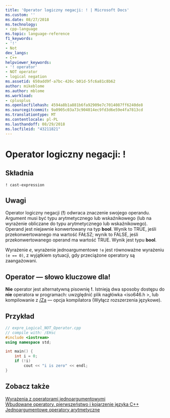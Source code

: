```yaml
---
title: 'Operator logiczny negacji: ! | Microsoft Docs'
ms.custom: ''
ms.date: 08/27/2018
ms.technology:
- cpp-language
ms.topic: language-reference
f1_keywords:
- '!'
- Not
dev_langs:
- C++
helpviewer_keywords:
- '! operator'
- NOT operator
- logical negation
ms.assetid: 650add9f-a7bc-426c-b01d-5fc6a81c8b62
author: mikeblome
ms.author: mblome
ms.workload:
- cplusplus
ms.openlocfilehash: 4594a8b1a881b6fa92909e7c7014087ff6240de8
ms.sourcegitcommit: 9a0905c03a73c904014ec9fd3d6e59e4fa7813cd
ms.translationtype: MT
ms.contentlocale: pl-PL
ms.lasthandoff: 08/29/2018
ms.locfileid: "43211821"
---
```

# <a name="logical-negation-operator-"></a>Operator logiczny negacji: !

## <a name="syntax"></a>Składnia

```
! cast-expression
```

## <a name="remarks"></a>Uwagi

Operator logiczny negacji (**!**) odwraca znaczenie swojego operandu. Argument musi być typu arytmetycznego lub wskaźnikowego (lub na wyrażenie obliczane do typu arytmetycznego lub wskaźnikowego). Operand jest niejawnie konwertowany na typ **bool**. Wynik to TRUE, jeśli przekonwertowanego ma wartość FAŁSZ; wynik to FALSE, jeśli przekonwertowanego operand ma wartość TRUE. Wynik jest typu **bool**.

Wyrażenie *e*, wyrażenie jednoargumentowe `!e` jest równoważne wyrażeniu `(e == 0)`, z wyjątkiem sytuacji, gdy przeciążone operatory są zaangażowani.

## <a name="operator-keyword-for-"></a>Operator — słowo kluczowe dla!

**Nie** operator jest alternatywną pisownię **!**. Istnieją dwa sposoby dostępu do **nie** operatora w programach: uwzględnić plik nagłówka \<iso646.h >, lub kompilowanie z [/Za](../build/reference/za-ze-disable-language-extensions.md) — opcja kompilatora (Wyłącz rozszerzenia językowe).

## <a name="example"></a>Przykład

```cpp
// expre_Logical_NOT_Operator.cpp
// compile with: /EHsc
#include <iostream>
using namespace std;

int main() {
    int i = 0;
    if (!i)
        cout << "i is zero" << endl;
}
```

## <a name="see-also"></a>Zobacz także

[Wyrażenia z operatorami jednoargumentowymi](../cpp/expressions-with-unary-operators.md)<br/>
[Wbudowane operatory, pierwszeństwo i kojarzenie języka C++](../cpp/cpp-built-in-operators-precedence-and-associativity.md)<br/>
[Jednoargumentowe operatory arytmetyczne](../c-language/unary-arithmetic-operators.md)<br/>
